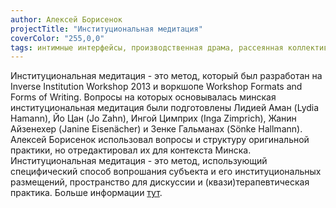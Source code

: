 ```yaml
---
author: Алексей Борисенок
projectTitle: "Институциональная медитация"
coverColor: "255,0,0"
tags: интимные интерфейсы, производственная драма, рассеянная коллективность, аномалии коридоров, психодата, практики самих себя
---
```

Институциональная медитация - это метод, который был разработан на Inverse Institution Workshop 2013 и воркшопе Workshop Formats and Forms of Writing. Вопросы на которых основывалась минская институциональная медитация были подготовлены Лидией Аман (Lydia Hamann), Йо Цан (Jo Zahn), Ингой Цимприх (Inga Zimprich), Жанин Айзенехер (Janine Eisenächer) и Зенке Гальманах (Sönke Hallmann). Алексей Борисенок использовал вопросы и структуру оригинальной практики, но отредактировал их для контекста Минска. Институциональная медитация - это метод, использующий специфический способ вопрошания субъекта и его институциональных размещений, пространство для дискуссии и (квази)терапевтическая практика. Больше информации [тут][1]. 

[1]:	http://www.inverse-institution.org/